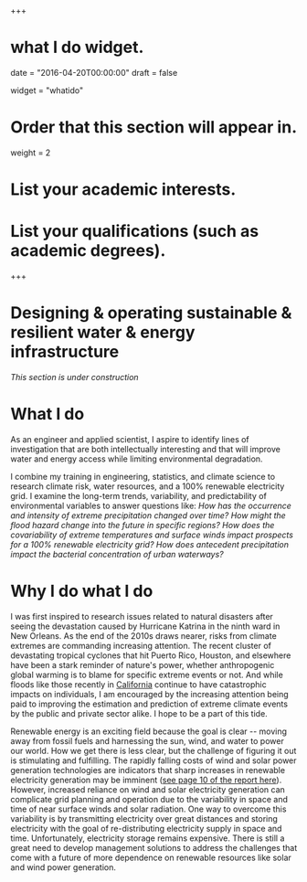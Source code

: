 +++
# what I do widget.

date = "2016-04-20T00:00:00"
draft = false

widget = "whatido"

# Order that this section will appear in.
weight = 2

# List your academic interests.

# List your qualifications (such as academic degrees).
 
+++
# Designing & operating sustainable & resilient water & energy infrastructure 

*This section is under construction*

# What I do
As an engineer and applied scientist, I aspire to identify lines of investigation that are both intellectually interesting and that will improve water and energy access while limiting environmental degradation. 


I combine my training in engineering, statistics, and climate science to research climate risk, water resources, and a 100% renewable electricity grid. 
I examine the long-term trends, variability, and predictability of environmental variables to answer questions like: 
*How has the occurrence and intensity of extreme precipitation changed over time?* 
*How might the flood hazard change into the future in specific regions?*
*How does the covariability of extreme temperatures and surface winds impact prospects for a 100% renewable electricity grid?*
*How does antecedent precipitation impact the bacterial concentration of urban waterways?*


# Why I do what I do
I was first inspired to research issues related to natural disasters after seeing the devastation caused by Hurricane Katrina in the ninth ward in New Orleans. 
As the end of the 2010s draws nearer, risks from climate extremes are commanding increasing attention. The recent cluster of devastating tropical cyclones that hit Puerto Rico, Houston, and elsewhere have been a stark reminder of nature's power, whether anthropogenic global warming is to blame for specific extreme events or not. 
And while floods like those recently in [California](https://en.wikipedia.org/wiki/2017_California_floods) continue to have catastrophic impacts on individuals, I am encouraged by the increasing attention being paid to improving the estimation and prediction of extreme climate events by the public and private sector alike. I hope to be a part of this tide.

Renewable energy is an exciting field because the goal is clear -- moving away from fossil fuels and harnessing the sun, wind, and water to power our world. 
How we get there is less clear, but the challenge of figuring it out is stimulating and fulfilling.
The rapidly falling costs of wind and solar power generation technologies are indicators that sharp increases in renewable electricity generation may be imminent ([see page 10 of the report here](https://www.lazard.com/perspective/levelized-cost-of-energy-2017/)). However, increased reliance on wind and solar electricity generation can complicate grid planning and operation due to the variability in space and time of near surface winds and solar radiation. 
One way to overcome this variability is by transmitting electricity over great distances and storing electricity with the goal of re-distributing electricity supply in space and time. 
Unfortunately, electricity storage remains expensive. 
There is still a great need to develop management solutions to address the challenges that come with a future of more dependence on renewable resources like solar and wind power generation.
